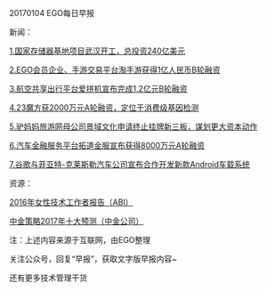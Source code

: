 20170104 EGO每日早报

新闻：

[1.国家存储器基地项目武汉开工，总投资240亿美元](http://tech.qq.com/a/20170103/007585.htm)

[2.EGO会员企业、手游交易平台淘手游获得1亿人民币B轮融资](http://www.lieyunwang.com/archives/256874)

[3.航空共享出行平台爱拼机宣布完成1.2亿元B轮融资](http://www.iyiou.com/p/36935)

[4.23魔方获2000万元A轮融资，定位于消费级基因检测](http://www.iyiou.com/p/37160)

[5.驴妈妈旅游网母公司景域文化申请终止挂牌新三板，谋划更大资本动作](http://mp.weixin.qq.com/s/AmbMnGbAZXr6bxMHESCquw)

[6.汽车金融服务平台拓道金服宣布获得8000万元A轮融资](http://www.iyiou.com/p/37149)

[7.谷歌与菲亚特-克莱斯勒汽车公司宣布合作开发新款Android车载系统](http://tech.ifeng.com/a/20170103/44525373_0.shtml)

资源：

[2016年女性技术工作者报告（ABI）](http://cdn.anitaborg.org/wp-content/uploads/2016/10/topco-16-insights-report-web.pdf)

[中金策略2017年十大预测（中金公司）](http://www.199it.com/archives/552948.html)

注：上述内容来源于互联网，由EGO整理

关注公众号，回复“早报”，获取文字版早报内容~

还有更多技术管理干货
